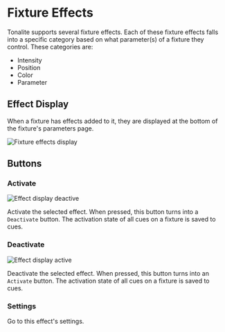 # Fixture Effects

Tonalite supports several fixture effects. Each of these fixture effects falls into a specific category based on what parameter(s) of a fixture they control. These categories are:

- Intensity
- Position
- Color
- Parameter

## Effect Display

When a fixture has effects added to it, they are displayed at the bottom of the fixture's parameters page.

![Fixture effects display](../../../images/effects_display.png)

## Buttons

### Activate

![Effect display deactive](../../../images/effect_display_deactive.png)

Activate the selected effect. When pressed, this button turns into a `Deactivate` button. The activation state of all cues on a fixture is saved to cues.

### Deactivate

![Effect display active](../../../images/effect_display_active.png)

Deactivate the selected effect. When pressed, this button turns into an `Activate` button. The activation state of all cues on a fixture is saved to cues.

### Settings

Go to this effect's settings.
